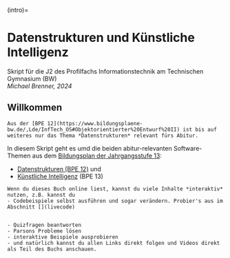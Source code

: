 (intro)=
# Datenstrukturen und Künstliche Intelligenz
Skript für die J2 des Profilfachs Informationstechnik am Technischen Gymnasium (BW)  
*Michael Brenner, 2024*

## Willkommen

```{margin}
Aus der [BPE 12](https://www.bildungsplaene-bw.de/,Lde/InfTech_OS#Objektorientierter%20Entwurf%20II) ist bis auf weiteres nur das Thema *Datenstrukturen* relevant fürs Abitur.
```

In diesem Skript geht es umd die beiden abitur-relevanten Software-Themen aus dem [Bildungsplan der Jahrgangsstufe 13](https://www.bildungsplaene-bw.de/,Lde/InfTech_OS):

- [Datenstrukturen (BPE 12)](https://www.bildungsplaene-bw.de/,Lde/InfTech_OS#Objektorientierter%20Entwurf%20II) und 
- [Künstliche Intelligenz](https://www.bildungsplaene-bw.de/,Lde/InfTech_OS#K%C3%BCnstliche%20Intelligenz) (BPE 13)



```{tip}
Wenn du dieses Buch online liest, kannst du viele Inhalte *interaktiv* nutzen, z.B. kannst du
- Codebeispiele selbst ausführen und sogar verändern. Probier's aus im Abschnitt [](livecode)


- Quizfragen beantworten
- Parsons Probleme lösen
- interaktive Beispiele ausprobieren
- und natürlich kannst du allen Links direkt folgen und Videos direkt als Teil des Buchs anschauen.
```
